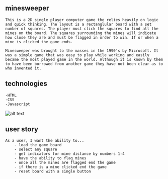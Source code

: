 ## minesweeper

	This is a 2D single player computer game the relies heavily on logic and quick thinking. The layout is a rectanglular board with a set number of squares. The player must click the squares to find all the mines on the board. The squares surrounding the mines will indicate how close they are and must be flagged in order to win. If or when a mine is clicked the game ends.

	Minesweeper was brought to the masses in the 1990's by Microsoft. It was a simple game that was easy to play while working and easily became the most played game in the world. Although it is known by them to have been borrowed from another game they have not been clear as to who invented it. 
	
## technologies 
	-HTML
	-CSS
	-Javascript
	
![alt text](ogminesweeper.png)

## user story
	As a user, I want the ability to...
		- load the game board
		- select any square
		- get indicators for mine distance by numbers 1-4
		- have the ability to flag mines 
		- once all the mines are flagged end the game
		- if there is a mine clicked end the game
		- reset board with a single button
